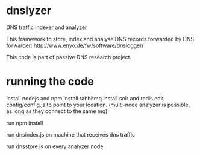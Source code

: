 dnslyzer
========

DNS traffic indexer and analyzer


This framework to store, index and analyse DNS records forwarded by DNS forwarder:
http://www.enyo.de/fw/software/dnslogger/

This code is part of passive DNS research project.



running the code
=================


install nodejs and npm
install rabbitmq
install solr and redis
edit config/config.js to point to your location. (multi-node analyzer is possible, as long as they connect to the same mq)

run npm install

run dnsindex.js on machine that receives dns traffic

run dnsstore.js on every analyzer node

